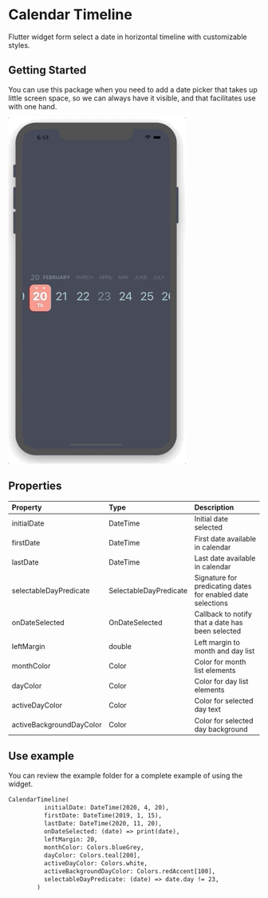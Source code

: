 # Calendar Timeline

Flutter widget form select a date in horizontal timeline with customizable styles.

## Getting Started

You can use this package when you need to add a date picker that takes up little screen space, so we can always have it visible, and that facilitates use with one hand.

![calendar_timeline_example.gif](calendar_timeline_example.gif)

## Properties

| Property                 | Type                   | Description                                                 |
|:-------------------------|:-----------------------|:------------------------------------------------------------|
| initialDate              | DateTime               | Initial date selected                                       |
| firstDate                | DateTime               | First date available in calendar                            |
| lastDate                 | DateTime               | Last date available in calendar                             |
| selectableDayPredicate   | SelectableDayPredicate | Signature for predicating dates for enabled date selections |
| onDateSelected           | OnDateSelected         | Callback to notify that a date has been selected            |
| leftMargin               | double                 | Left margin to month and day list                           |
| monthColor               | Color                  | Color for month list elements                               |
| dayColor                 | Color                  | Color for day list elements                                 |
| activeDayColor           | Color                  | Color for selected day text                                 |
| activeBackgroundDayColor | Color                  | Color for selected day background                           |


## Use example

You can review the example folder for a complete example of using the widget.

```
CalendarTimeline(
          initialDate: DateTime(2020, 4, 20),
          firstDate: DateTime(2019, 1, 15),
          lastDate: DateTime(2020, 11, 20),
          onDateSelected: (date) => print(date),
          leftMargin: 20,
          monthColor: Colors.blueGrey,
          dayColor: Colors.teal[200],
          activeDayColor: Colors.white,
          activeBackgroundDayColor: Colors.redAccent[100],
          selectableDayPredicate: (date) => date.day != 23,
        )
```